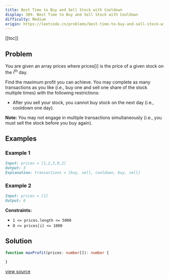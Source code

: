 ```yaml
---
title: Best Time to Buy and Sell Stock with Cooldown
display: 309. Best Time to Buy and Sell Stock with Cooldown
difficulty: Medium
origin: https://leetcode.cn/problems/best-time-to-buy-and-sell-stock-with-cooldown
---
```


[[toc]]

## Problem

You are given an array prices where prices[i] is the price of a given stock on the i<sup>th</sup> day.

Find the maximum profit you can achieve. You may complete as many transactions as you like (i.e., buy one and sell one share of the stock multiple times) with the following restrictions:

- After you sell your stock, you cannot buy stock on the next day (i.e., cooldown one day).

**Note:** You may not engage in multiple transactions simultaneously (i.e., you must sell the stock before you buy again).

## Examples

### Example 1

```md
Input: prices = [1,2,3,0,2]
Output: 3
Explanation: transactions = [buy, sell, cooldown, buy, sell]
```

### Example 2

```md
Input: prices = [1]
Output: 0
```

**Constraints:**

- `1 <= prices.length <= 5000`
- `0 <= prices[i] <= 1000`

## Solution

```ts
function maxProfit(prices: number[]): number {

}
```

[view source](https://leetcode.cn/problems/best-time-to-buy-and-sell-stock-with-cooldown)
